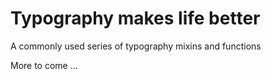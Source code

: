 # Typography makes life better

A commonly used series of typography mixins and functions

More to come ...
